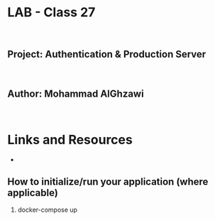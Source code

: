 # LAB - Class 27

<br>

## Project: Authentication & Production Server

<br>

## Author: Mohammad AlGhzawi

<br>

# Links and Resources
* 

## How to initialize/run your application (where applicable)

1. docker-compose up
